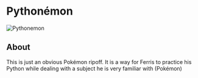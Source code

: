 # Pythonémon
![Pythonemon](https://github.com/Ferrisx4/pythonemon/workflows/Pythonemon/badge.svg)

## About

This is just an obvious Pokémon ripoff. It is a way for Ferris to practice his Python while dealing with a subject he is very familiar with (Pokémon)
